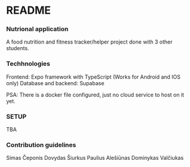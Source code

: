 # README #

### Nutrional application ###

A food nutrition and fitness tracker/helper project done with 3 other students.

### Techhnologies ###

Frontend: Expo framework with TypeScript (Works for Android and IOS only)
Database and backend: Supabase

PSA:
There is a docker file configured, just no cloud service to host on it yet.

### SETUP ###

TBA

### Contribution guidelines ###

Simas Čeponis
Dovydas Šiurkus
Paulius Alešiūnas
Dominykas Valčiukas
